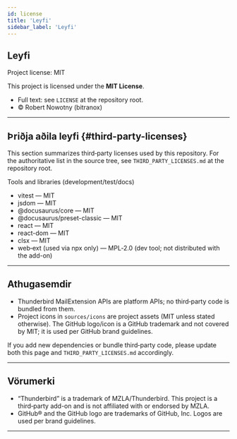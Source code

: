 ```yaml
---
id: license
title: 'Leyfi'
sidebar_label: 'Leyfi'
---
```


## Leyfi

Project license: MIT

This project is licensed under the **MIT License**.

- Full text: see `LICENSE` at the repository root.
- © Robert Nowotny (bitranox)

---

## Þriðja aðila leyfi {#third-party-licenses}

This section summarizes third‑party licenses used by this repository. For the authoritative list in the source tree, see `THIRD_PARTY_LICENSES.md` at the repository root.

Tools and libraries (development/test/docs)

- vitest — MIT
- jsdom — MIT
- @docusaurus/core — MIT
- @docusaurus/preset-classic — MIT
- react — MIT
- react-dom — MIT
- clsx — MIT
- web‑ext (used via npx only) — MPL‑2.0 (dev tool; not distributed with the add-on)

---

## Athugasemdir

- Thunderbird MailExtension APIs are platform APIs; no third‑party code is bundled from them.
- Project icons in `sources/icons` are project assets (MIT unless stated otherwise). The GitHub logo/icon is a GitHub trademark and not covered by MIT; it is used per GitHub brand guidelines.

If you add new dependencies or bundle third‑party code, please update both this page and `THIRD_PARTY_LICENSES.md` accordingly.

---

## Vörumerki

- “Thunderbird” is a trademark of MZLA/Thunderbird. This project is a third‑party add-on and is not affiliated with or endorsed by MZLA.
- GitHub® and the GitHub logo are trademarks of GitHub, Inc. Logos are used per brand guidelines.

---
